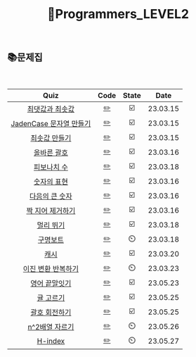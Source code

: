 <div align="center">
  <br />
  <h1> 👩Programmers_LEVEL2 </h1>
  <br />
</div>

## 📚문제집

<br />

|                                            Quiz                                            |           Code            | State |   Date   |
| :----------------------------------------------------------------------------------------: | :-----------------------: | :---: | :------: |
|     [최댓값과 최솟값](https://school.programmers.co.kr/learn/courses/30/lessons/12939)     | [✏️](./최댓값과최솟값.js) |  ☑️   | 23.03.15 |
| [JadenCase 문자열 만들기](https://school.programmers.co.kr/learn/courses/30/lessons/12951) |   [✏️](./JadenCase.js)    |  ☑️   | 23.03.15 |
|      [최솟값 만들기](https://school.programmers.co.kr/learn/courses/30/lessons/12941)      |  [✏️](./최솟값만들기.js)  |  ☑️   | 23.03.15 |
|       [올바른 괄호](https://school.programmers.co.kr/learn/courses/30/lessons/12909)       |   [✏️](./올바른괄호.js)   |  ☑️   | 23.03.16 |
|       [피보나치 수](https://school.programmers.co.kr/learn/courses/30/lessons/12945)       |   [✏️](./피보나치수.js)   |  ☑️   | 23.03.18 |
|       [숫자의 표현](https://school.programmers.co.kr/learn/courses/30/lessons/12924)       |   [✏️](./숫자의표현.js)   |  ☑️   | 23.03.16 |
|     [다음의 큰 숫자](https://school.programmers.co.kr/learn/courses/30/lessons/12911)      |   [✏️](./다음큰숫자.js)   |  ☑️   | 23.03.16 |
|    [짝 지어 제거하기](https://school.programmers.co.kr/learn/courses/30/lessons/12973)     | [✏️](./짝지어제거하기.js) |  ☑️   | 23.03.16 |
|        [멀리 뛰기](https://school.programmers.co.kr/learn/courses/30/lessons/12914)        |    [✏️](./멀리뛰기.js)    |  ☑️   | 23.03.18 |
|        [구명보트](https://school.programmers.co.kr/learn/courses/30/lessons/42885)         |    [✏️](./구명보트.js)    |  ⏲️   | 23.03.18 |
|          [캐시](https://school.programmers.co.kr/learn/courses/30/lessons/17680)           |      [✏️](./캐시.js)      |  ☑️   | 23.03.20 |
|   [이진 변환 반복하기](https://school.programmers.co.kr/learn/courses/30/lessons/70129)    |    [✏️](./이진변환.js)    |  ⏲️   | 23.03.23 |
|      [영어 끝말잇기](https://school.programmers.co.kr/learn/courses/30/lessons/12981)      |  [✏️](./영어끝말잇기.js)  |  ☑️   | 23.05.23 |
|       [귤 고르기](https://school.programmers.co.kr/learn/courses/30/lessons/138476)        |    [✏️](./귤고르기.js)    |  ☑️   | 23.05.25 |
|      [괄호 회전하기](https://school.programmers.co.kr/learn/courses/30/lessons/76502)      |  [✏️](./괄호회전하기.js)  |  ☑️   | 23.05.25 |
|     [n^2배열 자르기](https://school.programmers.co.kr/learn/courses/30/lessons/87390)      | [✏️](./n^2배열자르기.js)  |  ⏲️   | 23.05.26 |
|         [H-index](https://school.programmers.co.kr/learn/courses/30/lessons/42747)         |    [✏️](./H-index.js)     |  ⏲️   | 23.05.27 |
